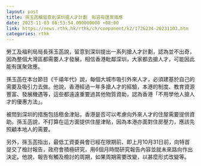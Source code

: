 ```yaml
---
layout: post
title: 孫玉菡稱留意到深圳搶人才計劃　形容有匯聚效應
date: 2023-11-03 08:53:54.000000000 +08:00
link: https://news.rthk.hk/rthk/ch/component/k2/1726234-20231103.htm
categories: rthk
---
```


勞工及福利局局長孫玉菡說，留意到深圳提出一系列搶人才計劃，認為並不出奇，因為整個大灣區都需要人才發展，相信香港毗鄰深圳，大家都去搶人才，可能因此能有匯聚效應。

孫玉菡在本台節目《千禧年代》說，每個大城市吸引外來人才，必須建基於自己的需要及吸引力去做。他說，香港經過一年多搶人才的經驗，本港的制度、教育資源豐富、發展機遇等，這些都遠遠重要過其他物質資助，認為香港「不用學他人搶人才的優惠方法」。

被問到深圳的措施包括租金津貼，香港是否可以考慮向外來人才的住屋需要提供資助。孫玉菡說，不打算在這方面提供住屋津貼，因為本港亦面對住房壓力，應該先照顧本地人的需要。

另外，孫玉菡指出，最低工資委員會已經在限期前、即上月10月31日前，向特首提交了檢討報告，政府會積極研究，用6個月時間研究報告內容並就未來路向作出決定。他說，報告有觸及檢討的周期，如果周期需要改變，以甚麼形式改變等。
